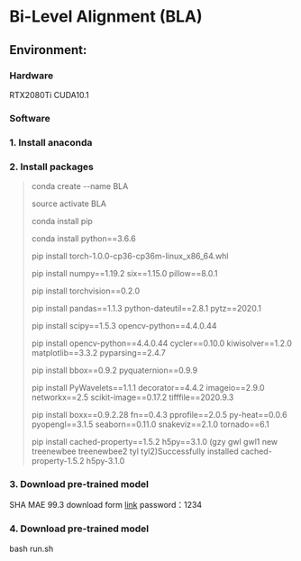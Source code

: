 # Bi-Level Alignment (BLA)

## Environment:
### Hardware
RTX2080Ti CUDA10.1 
### Software

### 1. Install anaconda

### 2. Install packages

> conda create --name BLA 
> 
> source activate BLA
> 
> conda install pip
> 
> conda install python==3.6.6
> 
> pip install torch-1.0.0-cp36-cp36m-linux_x86_64.whl
> 
> pip install numpy==1.19.2 six==1.15.0 pillow==8.0.1
> 
> pip install torchvision==0.2.0
> 
> pip install pandas==1.1.3 python-dateutil==2.8.1 pytz==2020.1
> 
> pip install scipy==1.5.3 opencv-python==4.4.0.44
> 
> pip install opencv-python==4.4.0.44 cycler==0.10.0 kiwisolver==1.2.0 matplotlib==3.3.2 pyparsing==2.4.7
> 
> pip install bbox==0.9.2 pyquaternion==0.9.9
> 
> pip install PyWavelets==1.1.1 decorator==4.4.2 imageio==2.9.0 networkx==2.5 scikit-image==0.17.2 tifffile==2020.9.3
> 
> pip install boxx==0.9.2.28 fn==0.4.3 pprofile==2.0.5 py-heat==0.0.6 pyopengl==3.1.5 seaborn==0.11.0 snakeviz==2.1.0 tornado==6.1
> 
> pip install cached-property==1.5.2 h5py==3.1.0  (gzy gwl gwl1 new treenewbee treenewbee2 tyl tyl2)Successfully installed cached-property-1.5.2 h5py-3.1.0

### 3. Download pre-trained model
SHA MAE 99.3 download form [link](https://pan.baidu.com/s/1J0jiQnupz5-pPRtebdH2oQ) password：1234

### 4. Download pre-trained model
bash run.sh


